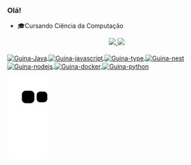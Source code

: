 ### Olá!
* 🎓Cursando Ciência da Computação 

<div align="center">
  <a href="https://github.com/guinafelix">
  <img height="180em" src="https://github-readme-stats-8rezj36bx-guinafelix.vercel.app/api?username=guinafelix&show_icons=true&theme=dracula&include_all_commits=true"/>
  <img height="180em" src="https://github-readme-stats-8rezj36bx-guinafelix.vercel.app/api/top-langs/?username=guinafelix&layout=compact&langs_count=7&theme=dracula"/>
</div>
<div style="display: inline_block"><br>
  <img align="center" alt="Guina-Java" height="30" width"40" src="https://cdn.jsdelivr.net/gh/devicons/devicon/icons/java/java-plain-wordmark.svg" >
  <img align="center" alt="Guina-javascript" height="30" width"40" src="https://cdn.jsdelivr.net/gh/devicons/devicon/icons/javascript/javascript-plain.svg" />
  <img align="center" alt="Guina-type" height="30" width"40" src="https://cdn.jsdelivr.net/gh/devicons/devicon/icons/typescript/typescript-plain.svg" />
  <img align="center" alt="Guina-nest" height="30" width"40" src="https://cdn.jsdelivr.net/gh/devicons/devicon/icons/nestjs/nestjs-plain.svg" />
  <img align="center" alt="Guina-nodejs" height="30" width"40" src="https://cdn.jsdelivr.net/gh/devicons/devicon/icons/nodejs/nodejs-original.svg" />
  <img align="center" alt="Guina-docker" height="30" width"40" src="https://cdn.jsdelivr.net/gh/devicons/devicon/icons/docker/docker-plain.svg" />
  <img align="center" alt="Guina-python" height="30" width"40" src="https://cdn.jsdelivr.net/gh/devicons/devicon/icons/python/python-original.svg" />
</div>
  
![Snake animation](https://github.com/guinafelix/guinafelix/blob/output/github-contribution-grid-snake.svg)
